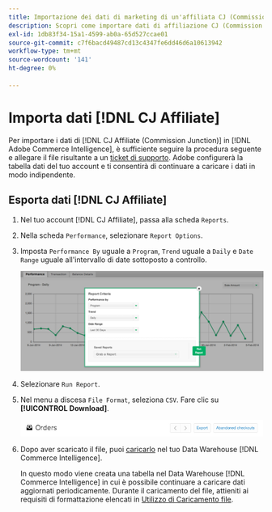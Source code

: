```yaml
---
title: Importazione dei dati di marketing di un'affiliata CJ (Commission Junction)
description: Scopri come importare dati di affiliazione CJ (Commission Junction) in  [!DNL Commerce Intelligence].L Commerce Intelligence&rbrack;.
exl-id: 1db83f34-15a1-4599-ab0a-65d527ccae01
source-git-commit: c7f6bacd49487cd13c4347fe6dd46d6a10613942
workflow-type: tm+mt
source-wordcount: '141'
ht-degree: 0%

---
```


# Importa dati [!DNL CJ Affiliate]

Per importare i dati di [!DNL CJ Affiliate (Commission Junction)] in [!DNL Adobe Commerce Intelligence], è sufficiente seguire la procedura seguente e allegare il file risultante a un [ticket di supporto](https://experienceleague.adobe.com/docs/commerce-knowledge-base/kb/troubleshooting/miscellaneous/mbi-service-policies.html). Adobe configurerà la tabella dati del tuo account e ti consentirà di continuare a caricare i dati in modo indipendente.

## Esporta dati [!DNL CJ Affiliate]

1. Nel tuo account [!DNL CJ Affiliate], passa alla scheda `Reports`.

1. Nella scheda `Performance`, selezionare `Report Options`.

1. Imposta `Performance By` uguale a `Program`, `Trend` uguale a `Daily` e `Date Range` uguale all&#39;intervallo di date sottoposto a controllo.

   ![export-cj-affiliate-data](../../../assets/export-cj-affiliate-data-1.png)<!--{:.zoom}-->

1. Selezionare `Run Report`.

1. Nel menu a discesa `File Format`, seleziona `CSV`.  Fare clic su **[!UICONTROL Download]**.

   ![esporta dati affiliate cj](../../../assets/export-an-individual-order-2.jpg)<!--{:.zoom}-->

1. Dopo aver scaricato il file, puoi [caricarlo](../connecting-data/using-file-uploader.md) nel tuo Data Warehouse [!DNL Commerce Intelligence].

   In questo modo viene creata una tabella nel Data Warehouse [!DNL Commerce Intelligence] in cui è possibile continuare a caricare dati aggiornati periodicamente. Durante il caricamento del file, attieniti ai requisiti di formattazione elencati in [Utilizzo di Caricamento file](../connecting-data/using-file-uploader.md).
